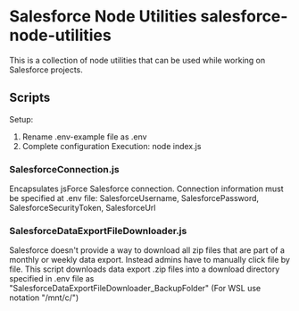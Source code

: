 # Salesforce Node Utilities salesforce-node-utilities

This is a collection of node utilities that can be used while working on Salesforce projects.

## Scripts

Setup: 
1. Rename .env-example file as .env
2. Complete configuration
Execution: node index.js

### SalesforceConnection.js
Encapsulates jsForce Salesforce connection.
Connection information must be specified at .env file:
SalesforceUsername, SalesforcePassword, SalesforceSecurityToken, SalesforceUrl


### SalesforceDataExportFileDownloader.js
Salesforce doesn't provide a way to download all zip files that are part of a monthly or weekly data export. 
Instead admins have to manually click file by file.
This script downloads data export .zip files into a download directory specified in .env file as "SalesforceDataExportFileDownloader_BackupFolder" (For WSL use notation "/mnt/c/")
